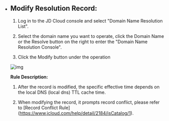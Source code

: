 - ## **Modify Resolution Record:**

  1. Log in to the JD Cloud console and select "Domain Name Resolution List".

  2. Select the domain name you want to operate, click the Domain Name or the Resolve button on the right to enter the "Domain Name Resolution Console".

  3. Click the Modify button under the operation

  ![img](file:///C:\Users\ZHANGJ~1\AppData\Local\Temp\msohtmlclip1\01\clip_image002.png)

  **Rule Description:**

  1. After the record is modified, the specific effective time depends on the local DNS (local dns) TTL cache time.

  2. When modifying the record, it prompts record conflict, please refer to [Record Conflict Rule] (https://www.jcloud.com/help/detail/2184/isCatalog/1).
